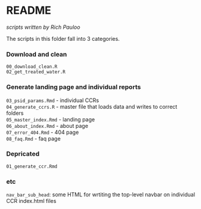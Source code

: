 # README

*scripts written by Rich Pauloo*  

The scripts in this folder fall into 3 categories.  

### Download and clean

`00_download_clean.R`  
`02_get_treated_water.R`


### Generate landing page and individual reports

`03_psid_params.Rmd` - individual CCRs  
`04_generate_ccrs.R` - master file that loads data and writes to correct folders  
`05_master_index.Rmd` - landing page   
`06_about_index.Rmd` - about page  
`07_error_404.Rmd` - 404 page   
`08_faq.Rmd` - faq page  


### Depricated

`01_generate_ccr.Rmd`  


### etc

`nav_bar_sub_head`: some HTML for wrtiting the top-level navbar on individual CCR index.html files  
